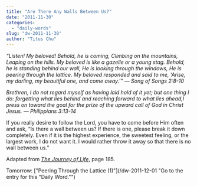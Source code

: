 ```yaml
---
title: "Are There Any Walls Between Us?"
date: "2011-11-30"
categories: 
  - "daily-words"
slug: "dw-2011-11-30"
author: "Titus Chu"
---
```


_“Listen! My beloved! Behold, he is coming, Climbing on the mountains, Leaping on the hills. My beloved is like a gazelle or a young stag. Behold, he is standing behind our wall, He is looking through the windows, He is peering through the lattice. My beloved responded and said to me, ‘Arise, my darling, my beautiful one, and come away.’” — Song of Songs 2:8-10_

_Brethren, I do not regard myself as having laid hold of it yet; but one thing I do: forgetting what lies behind and reaching forward to what lies ahead,I press on toward the goal for the prize of the upward call of God in Christ Jesus. — Philippians 3:13-14_

If you really desire to follow the Lord, you have to come before Him often and ask, “Is there a wall between us? If there is one, please break it down completely. Even if it is the highest experience, the sweetest feeling, or the largest work, I do not want it. I would rather throw it away so that there is no wall between us.”

Adapted from _[The Journey of Life,](/book-journey "Go to the listing for this book.")_ page 185.

Tomorrow: ["Peering Through the Lattice (1)"](/dw-2011-12-01 "Go to the entry for this "Daily Word."")
